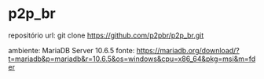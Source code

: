 # p2p_br
repositório url:
git clone https://github.com/p2pbr/p2p_br.git

ambiente:
MariaDB Server 10.6.5
fonte: https://mariadb.org/download/?t=mariadb&p=mariadb&r=10.6.5&os=windows&cpu=x86_64&pkg=msi&m=fder

